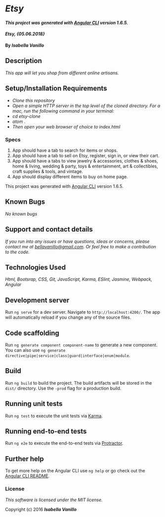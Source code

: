 # _Etsy_

#### _This project was generated with [Angular CLI](https://github.com/angular/angular-cli) version 1.6.5._

#### _Etsy, {05.06.2018}_

#### By _**Isabella Vanillo**_

## Description

_This app will let you shop from different online artisans._

## Setup/Installation Requirements

* _Clone this repository_
* _Open a simple HTTP server in the top level of the cloned directory. For a mac, run the following command in your terminal:_
* _cd etsy-clone_
* _atom ._
* _Then open your web browser of choice to index.html_

### Specs

1) App should have a tab to search for items or shops.
2) App should have a tab to sell on Etsy, register, sign in, or view their cart.
3) App should have a tabs to view jewelry & accessories, clothes & shoes, home & living, wedding & party, toys & entertainment, art & collectibles, craft supplies & tools, and vintage.
4) App should display different items to buy on home page.

This project was generated with [Angular CLI](https://github.com/angular/angular-cli) version 1.6.5.

## Known Bugs

_No known bugs_

## Support and contact details

_If you run into any issues or have questions, ideas or concerns, please contact me at bellavanillo@gmail.com. Or feel free to make a contribution to the code._

## Technologies Used

_Html, Bootsrap, CSS, Git, JavaScript, Karma, ESlint, Jasmine, Webpack, Angular_

## Development server

Run `ng serve` for a dev server. Navigate to `http://localhost:4200/`. The app will automatically reload if you change any of the source files.

## Code scaffolding

Run `ng generate component component-name` to generate a new component. You can also use `ng generate directive|pipe|service|class|guard|interface|enum|module`.

## Build

Run `ng build` to build the project. The build artifacts will be stored in the `dist/` directory. Use the `-prod` flag for a production build.

## Running unit tests

Run `ng test` to execute the unit tests via [Karma](https://karma-runner.github.io).

## Running end-to-end tests

Run `ng e2e` to execute the end-to-end tests via [Protractor](http://www.protractortest.org/).

## Further help

To get more help on the Angular CLI use `ng help` or go check out the [Angular CLI README](https://github.com/angular/angular-cli/blob/master/README.md).

### License

*This software is licensed under the MIT license.*

Copyright (c) 2016 **_Isabella Vanillo_**
